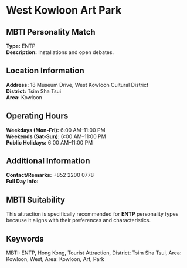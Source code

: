 # West Kowloon Art Park

## MBTI Personality Match
**Type:** ENTP  
**Description:** Installations and open debates.

## Location Information
**Address:** 18 Museum Drive, West Kowloon Cultural District  
**District:** Tsim Sha Tsui  
**Area:** Kowloon

## Operating Hours
**Weekdays (Mon-Fri):** 6:00 AM–11:00 PM  
**Weekends (Sat-Sun):** 6:00 AM–11:00 PM  
**Public Holidays:** 6:00 AM–11:00 PM

## Additional Information
**Contact/Remarks:** +852 2200 0778  
**Full Day Info:** 

## MBTI Suitability
This attraction is specifically recommended for **ENTP** personality types because it aligns with their preferences and characteristics.

## Keywords
MBTI: ENTP, Hong Kong, Tourist Attraction, District: Tsim Sha Tsui, Area: Kowloon, West, Area: Kowloon, Art, Park
